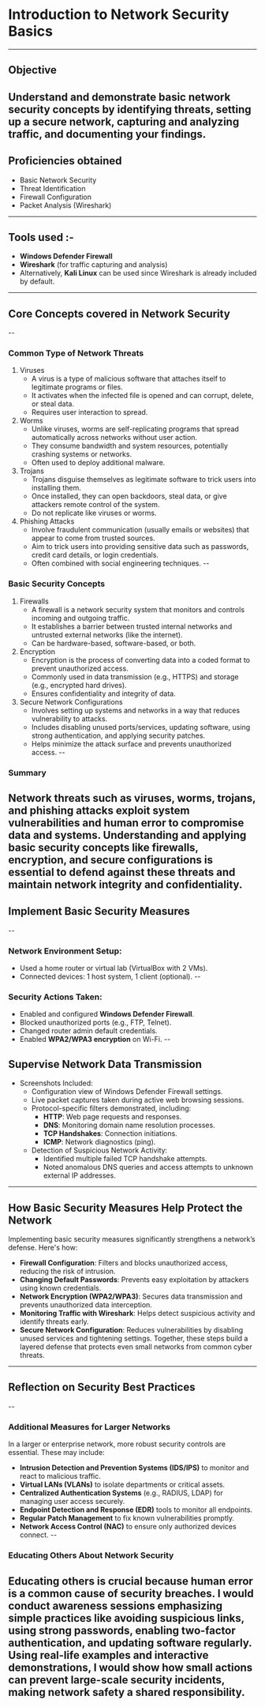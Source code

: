 # Introduction to Network Security Basics
---
## Objective
Understand and demonstrate basic network security concepts by identifying threats, setting up a secure network, capturing and analyzing traffic, and documenting your findings.
---
## Proficiencies obtained
- Basic Network Security
- Threat Identification
- Firewall Configuration
- Packet Analysis (Wireshark)
---
## Tools used :-
- **Windows Defender Firewall**
- **Wireshark** (for traffic capturing and analysis)
- Alternatively, **Kali Linux** can be used since Wireshark is already included by default.
---
## Core Concepts covered in **Network Security** 
--
### Common Type of Network Threats
1. Viruses
   - A virus is a type of malicious software that attaches itself to legitimate programs or files.
   - It activates when the infected file is opened and can corrupt, delete, or steal data.
   - Requires user interaction to spread.
2. Worms
   - Unlike viruses, worms are self-replicating programs that spread automatically across networks without user action.
   - They consume bandwidth and system resources, potentially crashing systems or networks.
   - Often used to deploy additional malware.
3. Trojans
   - Trojans disguise themselves as legitimate software to trick users into installing them.
   - Once installed, they can open backdoors, steal data, or give attackers remote control of the system.
   - Do not replicate like viruses or worms.
4. Phishing Attacks
   - Involve fraudulent communication (usually emails or websites) that appear to come from trusted sources.
   - Aim to trick users into providing sensitive data such as passwords, credit card details, or login credentials.
   - Often combined with social engineering techniques.
--
### Basic Security Concepts
1. Firewalls
   - A firewall is a network security system that monitors and controls incoming and outgoing traffic.
   - It establishes a barrier between trusted internal networks and untrusted external networks (like the internet).
   - Can be hardware-based, software-based, or both.
2. Encryption
   - Encryption is the process of converting data into a coded format to prevent unauthorized access.
   - Commonly used in data transmission (e.g., HTTPS) and storage (e.g., encrypted hard drives).
   - Ensures confidentiality and integrity of data.
3. Secure Network Configurations
   - Involves setting up systems and networks in a way that reduces vulnerability to attacks.
   - Includes disabling unused ports/services, updating software, using strong authentication, and applying security patches.
   - Helps minimize the attack surface and prevents unauthorized access.
--
### Summary
Network threats such as viruses, worms, trojans, and phishing attacks exploit system vulnerabilities and human error to compromise data and systems. Understanding and applying basic security concepts like firewalls, encryption, and secure configurations is essential to defend against these threats and maintain network integrity and confidentiality.
---
## Implement **Basic Security Measures**
--
### Network Environment Setup:
- Used a home router or virtual lab (VirtualBox with 2 VMs).
- Connected devices: 1 host system, 1 client (optional).
--
### Security Actions Taken:
- Enabled and configured **Windows Defender Firewall**.
- Blocked unauthorized ports (e.g., FTP, Telnet).
- Changed router admin default credentials.
- Enabled **WPA2/WPA3 encryption** on Wi-Fi.
--
## **Supervise Network Data** Transmission 
- Screenshots Included:
  - Configuration view of Windows Defender Firewall settings.
  - Live packet captures taken during active web browsing sessions.
  - Protocol-specific filters demonstrated, including:
    - **HTTP**: Web page requests and responses.
    - **DNS**: Monitoring domain name resolution processes.
    - **TCP Handshakes**: Connection initiations.
    - **ICMP**: Network diagnostics (ping).
  - Detection of Suspicious Network Activity:
    - Identified multiple failed TCP handshake attempts.
    - Noted anomalous DNS queries and access attempts to unknown external IP addresses.
---
## How Basic Security Measures Help Protect the Network

Implementing basic security measures significantly strengthens a network’s defense. Here's how:
- **Firewall Configuration**: Filters and blocks unauthorized access, reducing the risk of intrusion.
- **Changing Default Passwords**: Prevents easy exploitation by attackers using known credentials.
- **Network Encryption (WPA2/WPA3)**: Secures data transmission and prevents unauthorized data interception.
- **Monitoring Traffic with Wireshark**: Helps detect suspicious activity and identify threats early.
- **Secure Network Configuration**: Reduces vulnerabilities by disabling unused services and tightening settings.
Together, these steps build a layered defense that protects even small networks from common cyber threats.
---
## Reflection on Security Best Practices
--
### Additional Measures for Larger Networks
In a larger or enterprise network, more robust security controls are essential. These may include:
- **Intrusion Detection and Prevention Systems (IDS/IPS)** to monitor and react to malicious traffic.
- **Virtual LANs (VLANs)** to isolate departments or critical assets.
- **Centralized Authentication Systems** (e.g., RADIUS, LDAP) for managing user access securely.
- **Endpoint Detection and Response (EDR)** tools to monitor all endpoints.
- **Regular Patch Management** to fix known vulnerabilities promptly.
- **Network Access Control (NAC)** to ensure only authorized devices connect.
--
### Educating Others About Network Security
Educating others is crucial because human error is a common cause of security breaches. I would conduct awareness sessions emphasizing simple practices like avoiding suspicious links, using strong passwords, enabling two-factor authentication, and updating software regularly. Using real-life examples and interactive demonstrations, I would show how small actions can prevent large-scale security incidents, making network safety a shared responsibility.
---

